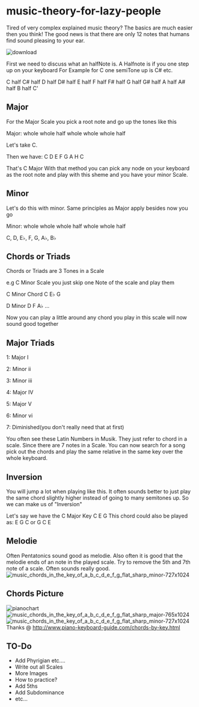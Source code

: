 # music-theory-for-lazy-people
Tired of very complex explained music theory? The basics are much easier then you think!
The good news is that there are only 12 notes that humans find sound pleasing to your ear.

![download](https://user-images.githubusercontent.com/71754820/115227166-67536780-a110-11eb-895e-09e3e4acdb11.png)

First we need to discuss what an halfNote is. A Halfnote is if you one step up on your keyboard
For Example for C one semiTone up is C# etc.

C half C# half  D half D# half E half F half F# half  G half G# half A half A# half B half C'

## Major 
For the Major Scale you pick a root note and go up the tones like this 

Major: whole whole half whole whole whole half 

Let's take C.

Then we have: 
C D E F G A H C

That's C Major
With that method you can pick any node on your keyboard as the root note and play with this sheme and you have your minor Scale.

## Minor 
Let's do this with minor.
Same principles as Major apply besides now you go 

Minor: whole whole whole half whole whole half

C, D, E♭, F, G, A♭, B♭

## Chords or Triads
Chords or Triads are 3 Tones in a Scale 

e.g C Minor Scale  you just skip one Note of the scale and play them

C Minor Chord
C E♭ G

D Minor
D F A♭
...

Now you can play a little around any chord you play in this scale will now sound good together


## Major Triads

1: Major I

2: Minor ii 

3: Minor iii

4: Major IV

5: Major V

6: Minor vi

7: Diminished(you don't really need that at first)


You often see these Latin Numbers in Musik. They just refer to chord in a scale. Since there are 7 notes in a Scale.
You can now search for a song pick out the chords and play the same relative in the same key over the whole keyboard.


## Inversion

You will jump a lot when playing like this. It often sounds better to just play the same chord slightly higher instead of going to many semitones up. So we can make us of "Inversion"

Let's say we have the C Major Key
C E G 
This chord could also be played as:
E G C
or 
G C E


## Melodie

Often Pentatonics sound good as melodie.
Also often it is good that the melodie ends of an note in the played scale.
Try to remove the 5th and 7th note of a scale. Often sounds really good.
![music_chords_in_the_key_of_a_b_c_d_e_f_g_flat_sharp_minor-727x1024](https://user-images.githubusercontent.com/71754820/115588858-7af8fc80-a2cf-11eb-8de6-f3c9d20e257e.png)


## Chords Picture
![pianochart](https://user-images.githubusercontent.com/71754820/115588572-2f465300-a2cf-11eb-869d-f793ed570792.png)
![music_chords_in_the_key_of_a_b_c_d_e_f_g_flat_sharp_major-765x1024](https://user-images.githubusercontent.com/71754820/115588916-89dfaf00-a2cf-11eb-973e-bc4b1a707e52.png)
![music_chords_in_the_key_of_a_b_c_d_e_f_g_flat_sharp_minor-727x1024](https://user-images.githubusercontent.com/71754820/115588928-8d733600-a2cf-11eb-807e-c060bd5b38b8.png)
Thanks @ http://www.piano-keyboard-guide.com/chords-by-key.html

## TO-Do

- Add Phyrigian etc....
- Write out all Scales
- More Images
- How to practice?
- Add 5ths
- Add Subdominance 
- etc...

